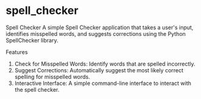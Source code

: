 # spell_checker
Spell Checker
A simple Spell Checker application that takes a user's input, identifies misspelled words, and suggests corrections using the Python SpellChecker library.

Features
1. Check for Misspelled Words: Identify words that are spelled incorrectly.
2. Suggest Corrections: Automatically suggest the most likely correct spelling for misspelled words.
3. Interactive Interface: A simple command-line interface to interact with the spell checker.
